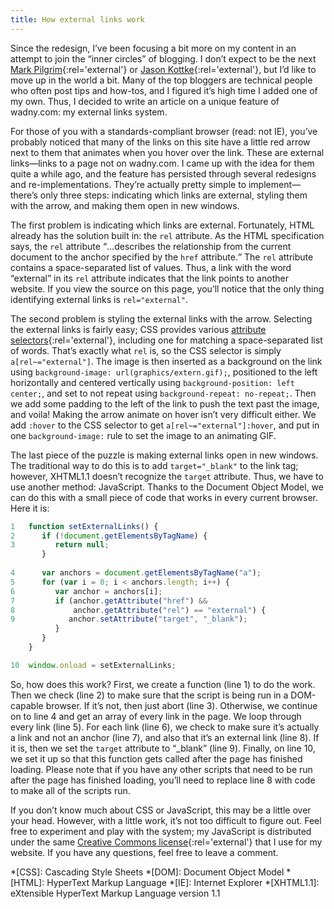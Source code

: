 ```yaml
---
title: How external links work
---
```

Since the redesign, I’ve been focusing a bit more on my content in an attempt to join the “inner circles” of blogging. I don’t expect to be the next [Mark Pilgrim](http://diveintomark.org){:rel='external'} or [Jason Kottke](http://kottke.org){:rel='external'}, but I’d like to move up in the world a bit. Many of the top bloggers are technical people who often post tips and how-tos, and I figured it’s high time I added one of my own. Thus, I decided to write an article on a unique feature of wadny.com: my external links system.

For those of you with a standards-compliant browser (read: not IE), you’ve probably noticed that many of the links on this site have a little red arrow next to them that animates when you hover over the link. These are external links—links to a page not on wadny.com. I came up with the idea for them quite a while ago, and the feature has persisted through several redesigns and re-implementations. They’re actually pretty simple to implement—there’s only three steps: indicating which links are external, styling them with the arrow, and making them open in new windows.

The first problem is indicating which links are external. Fortunately, HTML already has the solution built in: the `rel` attribute. As the HTML specification says, the `rel` attribute <q cite="http://www.w3.org/TR/html401/struct/links.html#adef-rel">…describes the relationship from the current document to the anchor specified by the `href` attribute.</q> The `rel` attribute contains a space-separated list of values. Thus, a link with the word “external” in its `rel` attribute indicates that the link points to another website. If you view the source on this page, you’ll notice that the only thing identifying external links is `rel="external"`.

The second problem is styling the external links with the arrow. Selecting the external links is fairly easy; CSS provides various [attribute selectors](http://www.w3.org/TR/CSS21/selector.html#attribute-selectors){:rel='external'}, including one for matching a space-separated list of words. That’s exactly what `rel` is, so the CSS selector is simply `a[rel~="external"]`. The image is then inserted as a background on the link using `background-image: url(graphics/extern.gif);`, positioned to the left horizontally and centered vertically using `background-position: left center;`, and set to not repeat using `background-repeat: no-repeat;`. Then we add some padding to the left of the link to push the text past the image, and voila! Making the arrow animate on hover isn’t very difficult either. We add `:hover` to the CSS selector to get `a[rel~="external"]:hover`, and put in one `background-image:` rule to set the image to an animating GIF.

The last piece of the puzzle is making external links open in new windows. The traditional way to do this is to add `target="_blank"` to the link tag; however, XHTML1.1 doesn’t recognize the `target` attribute. Thus, we have to use another method: JavaScript. Thanks to the Document Object Model, we can do this with a small piece of code that works in every current browser. Here it is:

```js
1   function setExternalLinks() {
2      if (!document.getElementsByTagName) {
3         return null;
       }
 
4      var anchors = document.getElementsByTagName("a");
5      for (var i = 0; i < anchors.length; i++) {
6         var anchor = anchors[i];
7         if (anchor.getAttribute("href") &&
8             anchor.getAttribute("rel") == "external") {
9            anchor.setAttribute("target", "_blank");
          }
       }
    }

10  window.onload = setExternalLinks;
```

So, how does this work? First, we create a function (line 1) to do the work. Then we check (line 2) to make sure that the script is being run in a DOM-capable browser. If it’s not, then just abort (line 3). Otherwise, we continue on to line 4 and get an array of every link in the page. We loop through every link (line 5). For each link (line 6), we check to make sure it’s actually a link and not an anchor (line 7), and also that it’s an external link (line 8). If it is, then we set the `target` attribute to “_blank” (line 9). Finally, on line 10, we set it up so that this function gets called after the page has finished loading. Please note that if you have any other scripts that need to be run after the page has finished loading, you’ll need to replace line 8 with code to make all of the scripts run.

If you don’t know much about CSS or JavaScript, this may be a little over your head. However, with a little work, it’s not too difficult to figure out. Feel free to experiment and play with the system; my JavaScript is distributed under the same [Creative Commons license](http://creativecommons.org/licenses/by-nc-sa/1.0/){:rel='external'} that I use for my website. If you have any questions, feel free to leave a comment.

*[CSS]: Cascading Style Sheets
*[DOM]: Document Object Model
*[HTML]: HyperText Markup Language
*[IE]: Internet Explorer
*[XHTML1.1]: eXtensible HyperText Markup Language version 1.1